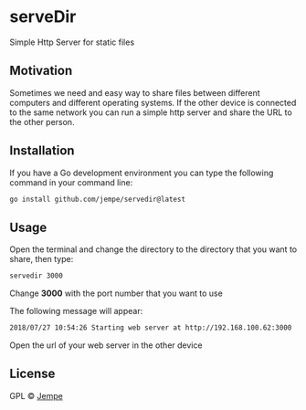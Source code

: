 # serveDir
Simple Http Server for static files

## Motivation
Sometimes we need and easy way to share files between different computers and different operating systems. If the other device is connected to the same network you can run a simple http server and share the URL to the other person.

## Installation
If you have a Go development environment you can type the following command in your command line:

```sh
go install github.com/jempe/servedir@latest
```
## Usage
Open the terminal and change the directory to the directory that you want to share, then type:
```sh
servedir 3000
```
Change **3000** with the port number that you want to use

The following message will appear:

```sh
2018/07/27 10:54:26 Starting web server at http://192.168.100.62:3000
```

Open the url of your web server in the other device

## License
GPL © [Jempe](https://www.jempe.org/)
